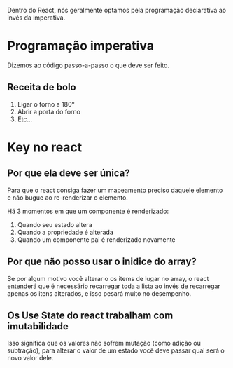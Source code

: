 Dentro do React, nós geralmente optamos pela programação declarativa ao invés da imperativa.

# Programação imperativa

Dizemos ao código passo-a-passo o que deve ser feito.

## Receita de bolo

1. Ligar o forno a 180°
2. Abrir a porta do forno
3. Etc...


# Key no react

## Por que ela deve ser única?
Para que o react consiga fazer um mapeamento preciso daquele elemento e não bugue ao re-renderizar o elemento.

Há 3 momentos em que um componente é renderizado:

1. Quando seu estado altera
2. Quando a propriedade é alterada
3. Quando um componente pai é renderizado novamente

## Por que não posso usar o inidice do array?

Se por algum motivo você alterar o os items de lugar no array, o react entenderá que é necessário recarregar toda a lista ao invés de recarregar apenas os itens alterados, e isso pesará muito no desempenho. 

## Os Use State do react trabalham com imutabilidade

Isso significa que os valores não sofrem mutação (como adição ou subtração), para alterar o valor de um estado você deve passar qual será o novo valor dele.
